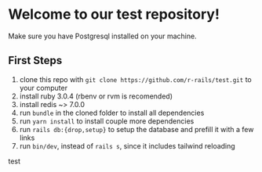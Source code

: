 # Welcome to our test repository!

Make sure you have Postgresql installed on your machine.

## First Steps
1. clone this repo with `git clone https://github.com/r-rails/test.git` to your computer
2. install ruby 3.0.4 (rbenv or rvm is recomended)
3. install redis ~> 7.0.0
4. run `bundle` in the cloned folder to install all dependencies
5. run `yarn install` to install couple more dependencies
6. run `rails db:{drop,setup}` to setup the database and prefill it with a few links
7. run `bin/dev`, instead of `rails s`, since it includes tailwind reloading

test